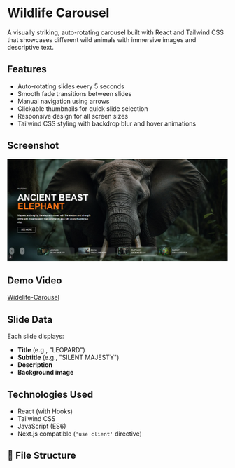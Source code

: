 # Wildlife Carousel

A visually striking, auto-rotating carousel built with React and Tailwind CSS that showcases different wild animals with immersive images and descriptive text.

##  Features

- Auto-rotating slides every 5 seconds
- Smooth fade transitions between slides
- Manual navigation using arrows
- Clickable thumbnails for quick slide selection
- Responsive design for all screen sizes
- Tailwind CSS styling with backdrop blur and hover animations

## Screenshot
![image](https://github.com/harshitarr/Widelife-photography-carousel/blob/main/public/screenshot.png)

## Demo Video
[Widelife-Carousel](https://drive.google.com/file/d/1XgTIrTQ9zLKFNjJH_LCbowZpF3V8IXN_/view?usp=sharing)

## Slide Data

Each slide displays:

- **Title** (e.g., "LEOPARD")
- **Subtitle** (e.g., "SILENT MAJESTY")
- **Description**
- **Background image**

##  Technologies Used

- React (with Hooks)
- Tailwind CSS
- JavaScript (ES6)
- Next.js compatible (`'use client'` directive)

## 📁 File Structure


